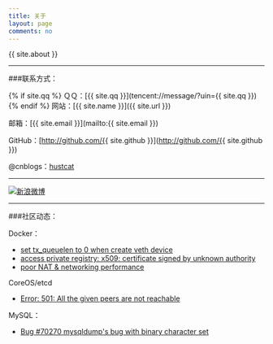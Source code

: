 ```yaml
---
title: 关于
layout: page
comments: no
---
```


{{ site.about }}

----

###联系方式：

{% if site.qq %}
ＱＱ：[{{ site.qq }}](tencent://message/?uin={{ site.qq }})
{% endif %}
网站：[{{ site.name }}]({{ site.url }})

邮箱：[{{ site.email }}](mailto:{{ site.email }})

GitHub：[http://github.com/{{ site.github }}](http://github.com/{{ site.github }})

@cnblogs：[hustcat](http://hustcat.cnblogs.com)

----

[![新浪微博](http://service.t.sina.com.cn/widget/qmd/1831504255/02345c5a/1.png)](http://weibo.com/u/1831504255?s=6uyXnP)

---
###社区动态：

Docker：

* [set tx_queuelen to 0 when create veth device](https://github.com/docker/libcontainer/pull/193)
* [access private registry: x509: certificate signed by unknown authority](https://github.com/docker/docker/issues/8849)
* [poor NAT & networking performance](https://github.com/docker/docker/issues/7857)

CoreOS/etcd

* [Error: 501: All the given peers are not reachable](https://github.com/coreos/etcdctl/issues/109)


MySQL：

* [Bug #70270	mysqldump's bug with binary character set](http://bugs.mysql.com/bug.php?id=70270)

